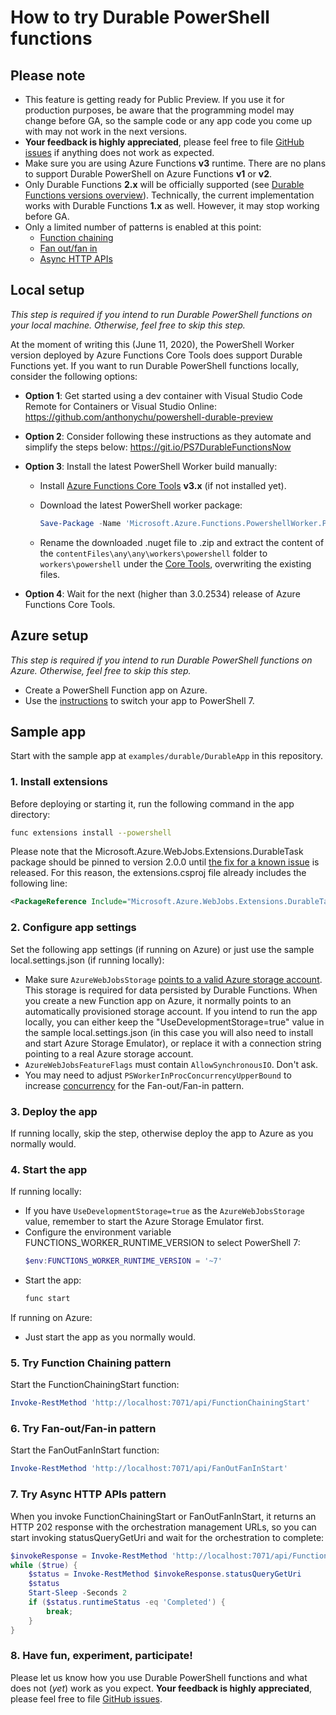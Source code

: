 # How to try Durable PowerShell functions

## Please note

- This feature is getting ready for Public Preview. If you use it for production purposes, be aware that the programming model may change before GA, so the sample code or any app code you come up with may not work in the next versions.
- **Your feedback is highly appreciated**, please feel free to file [GitHub issues](https://github.com/Azure/azure-functions-powershell-worker/issues/new) if anything does not work as expected.
- Make sure you are using Azure Functions **v3** runtime. There are no plans to support Durable PowerShell on Azure Functions **v1** or **v2**.
- Only Durable Functions **2.x** will be officially supported (see [Durable Functions versions overview](https://docs.microsoft.com/en-us/azure/azure-functions/durable/durable-functions-versions)). Technically, the current implementation works with Durable Functions **1.x** as well. However, it may stop working before GA.
- Only a limited number of patterns is enabled at this point:
  - [Function chaining](https://docs.microsoft.com/azure/azure-functions/durable/durable-functions-overview?tabs=csharp#chaining)
  - [Fan out/fan in](https://docs.microsoft.com/azure/azure-functions/durable/durable-functions-overview?tabs=csharp#fan-in-out)
  - [Async HTTP APIs](https://docs.microsoft.com/azure/azure-functions/durable/durable-functions-overview?tabs=csharp#async-http)

## Local setup

_This step is required if you intend to run Durable PowerShell functions on your local machine. Otherwise, feel free to skip this step._

At the moment of writing this (June 11, 2020), the PowerShell Worker version deployed by Azure Functions Core Tools does support Durable Functions yet. If you want to run Durable PowerShell functions locally, consider the following options:

- **Option 1**: Get started using a dev container with Visual Studio Code Remote for Containers or Visual Studio Online: https://github.com/anthonychu/powershell-durable-preview

- **Option 2**: Consider following these instructions as they automate and simplify the steps below: https://git.io/PS7DurableFunctionsNow

- **Option 3**: Install the latest PowerShell Worker build manually:

  - Install [Azure Functions Core Tools](https://docs.microsoft.com/azure/azure-functions/functions-run-local?tabs=windows%2Ccsharp%2Cbash#install-the-azure-functions-core-tools) **v3.x** (if not installed yet).

  - Download the latest PowerShell worker package:

    ``` PowerShell
    Save-Package -Name 'Microsoft.Azure.Functions.PowershellWorker.PS7' -Source 'https://ci.appveyor.com/nuget/azure-functions-powershell-wor-0842fakagqy6/' -ProviderName NuGet -Path ~\Downloads\
    ```

  - Rename the downloaded .nuget file to .zip and extract the content of the `contentFiles\any\any\workers\powershell` folder to `workers\powershell` under the [Core Tools](https://github.com/Azure/azure-functions-powershell-worker/blob/dev/README.md#published-host), overwriting the existing files.

- **Option 4**: Wait for the next (higher than 3.0.2534) release of Azure Functions Core Tools.

## Azure setup

_This step is required if you intend to run Durable PowerShell functions on Azure. Otherwise, feel free to skip this step._

- Create a PowerShell Function app on Azure.
- Use the [instructions](https://github.com/Azure/azure-functions-powershell-worker/issues/371#issuecomment-641026259) to switch your app to PowerShell 7.

## Sample app

Start with the sample app at `examples/durable/DurableApp` in this repository.

### 1. Install extensions

Before deploying or starting it, run the following command in the app directory:

``` bash
func extensions install --powershell
```

Please note that the Microsoft.Azure.WebJobs.Extensions.DurableTask package should be pinned to version 2.0.0 until [the fix for a known issue](https://github.com/Azure/azure-functions-durable-extension/pull/1164) is released. For this reason, the extensions.csproj file already includes the following line:

``` xml
<PackageReference Include="Microsoft.Azure.WebJobs.Extensions.DurableTask" Version="2.0.0" />
```

### 2. Configure app settings

Set the following app settings (if running on Azure) or just use the sample local.settings.json (if running locally):
- Make sure `AzureWebJobsStorage` [points to a valid Azure storage account](https://docs.microsoft.com/azure/azure-functions/functions-app-settings#azurewebjobsstorage). This storage is required for data persisted by Durable Functions. When you create a new Function app on Azure, it normally points to an automatically provisioned storage account. If you intend to run the app locally, you can either keep the "UseDevelopmentStorage=true" value in the sample local.settings.json (in this case you will also need to install and start Azure Storage Emulator), or replace it with a connection string pointing to a real Azure storage account.
- `AzureWebJobsFeatureFlags` must contain `AllowSynchronousIO`. Don't ask.
- You may need to adjust `PSWorkerInProcConcurrencyUpperBound` to increase [concurrency](https://docs.microsoft.com/azure/azure-functions/functions-reference-powershell#concurrency) for the Fan-out/Fan-in pattern.

### 3. Deploy the app

If running locally, skip the step, otherwise deploy the app to Azure as you normally would.

### 4. Start the app

If running locally:
- If you have `UseDevelopmentStorage=true` as the `AzureWebJobsStorage` value, remember to start the Azure Storage Emulator first.
- Configure the environment variable FUNCTIONS_WORKER_RUNTIME_VERSION to select PowerShell 7:
  ``` PowerShell
  $env:FUNCTIONS_WORKER_RUNTIME_VERSION = '~7'
  ```
- Start the app:
  ``` bash
  func start
  ```

If running on Azure:
- Just start the app as you normally would.

### 5. Try Function Chaining pattern

Start the FunctionChainingStart function:

``` PowerShell
Invoke-RestMethod 'http://localhost:7071/api/FunctionChainingStart'
```

### 6. Try Fan-out/Fan-in pattern

Start the FanOutFanInStart function:

``` PowerShell
Invoke-RestMethod 'http://localhost:7071/api/FanOutFanInStart'
```

### 7. Try Async HTTP APIs pattern

When you invoke FunctionChainingStart or FanOutFanInStart, it returns an HTTP 202 response with the orchestration management URLs, so you can start invoking statusQueryGetUri and wait for the orchestration to complete:

``` PowerShell
$invokeResponse = Invoke-RestMethod 'http://localhost:7071/api/FunctionChainingStart'
while ($true) {
    $status = Invoke-RestMethod $invokeResponse.statusQueryGetUri
    $status
    Start-Sleep -Seconds 2
    if ($status.runtimeStatus -eq 'Completed') {
        break;
    }
}
```

### 8. Have fun, experiment, participate!

Please let us know how you use Durable PowerShell functions and what does not (_yet_) work as you expect. **Your feedback is highly appreciated**, please feel free to file [GitHub issues](https://github.com/Azure/azure-functions-powershell-worker/issues/new).
